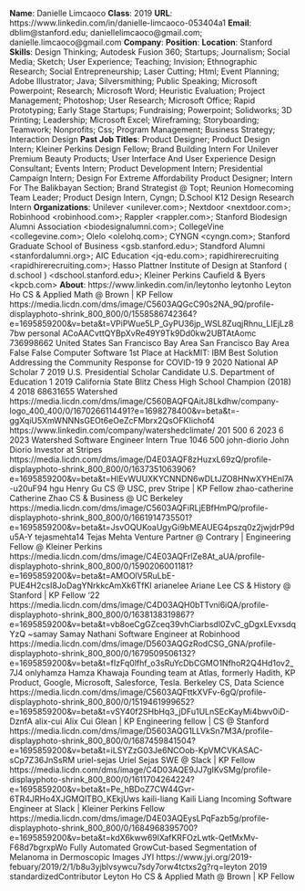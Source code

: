 **Name**: Danielle Limcaoco
**Class**: 2019
**URL**: https://www\.linkedin\.com/in/danielle\-limcaoco\-053404a1
**Email**: dblim@stanford\.edu; daniellelimcaoco@gmail\.com; danielle\.limcaoco@gmail\.com
**Company**: 
**Position**: 
**Location**: Stanford
**Skills**: Design Thinking; Autodesk Fusion 360; Startups; Journalism; Social Media; Sketch; User Experience; Teaching; Invision; Ethnographic Research; Social Entrepreneurship; Laser Cutting; Html; Event Planning; Adobe Illustrator; Java; Silversmithing; Public Speaking; Microsoft Powerpoint; Research; Microsoft Word; Heuristic Evaluation; Project Management; Photoshop; User Research; Microsoft Office; Rapid Prototyping; Early Stage Startups; Fundraising; Powerpoint; Solidworks; 3D Printing; Leadership; Microsoft Excel; Wireframing; Storyboarding; Teamwork; Nonprofits; Css; Program Management; Business Strategy; Interaction Design
**Past Job Titles**: Product Designer; Product Design Intern; Kleiner Perkins Design Fellow; Brand Building Intern For Unilever Premium Beauty Products; User Interface And User Experience Design Consultant; Events Intern; Product Development Intern; Presidential Campaign Intern; Design For Extreme Affordability Product Designer; Intern For The Balikbayan Section; Brand Strategist @ Topt; Reunion Homecoming Team Leader; Product Design Intern, Cyngn; D\.School K12 Design Research Intern
**Organizations**: Unilever <unilever\.com>; Nextdoor <nextdoor\.com>; Robinhood <robinhood\.com>; Rappler <rappler\.com>; Stanford Biodesign Alumni Association <biodesignalumni\.com>; CollegeVine <collegevine\.com>; Olelo <olelohq\.com>; CYNGN <cyngn\.com>; Stanford Graduate School of Business <gsb\.stanford\.edu>; Standford Alumni <stanfordalumni\.org>; AIC Education <jq\-edu\.com>; rapidhirerecruiting <rapidhirerecruiting\.com>; Hasso Plattner Institute of Design at Stanford \( d\.school \) <dschool\.stanford\.edu>; Kleiner Perkins Caufield & Byers <kpcb\.com>
**About**: https://www\.linkedin\.com/in/leytonho leytonho Leyton Ho CS & Applied Math @ Brown | KP Fellow https://media\.licdn\.com/dms/image/C5603AQGcC90s2NA\_9Q/profile\-displayphoto\-shrink\_800\_800/0/1558586742364?e=1695859200&v=beta&t=VPiPWue5LP\_GyPU36jp\_WSL8ZuqjRhnu\_LIEjLz87bw personal ACoAACvttQYBpXvRe49Y9Tk9Dd0kw2UBTAtAomc 736998662 United States San Francisco Bay Area San Francisco Bay Area False False Computer Software 1st Place at HackMIT: IBM Best Solution Addressing the Community Response for COVID\-19 9 2020 National AP Scholar 7 2019 U\.S\. Presidential Scholar Candidate U\.S\. Department of Education 1 2019 California State Blitz Chess High School Champion \(2018\) 4 2018 68631655 Watershed https://media\.licdn\.com/dms/image/C560BAQFQAitJ8Lkdhw/company\-logo\_400\_400/0/1670266114491?e=1698278400&v=beta&t=\-ggXqiU5XmWNNNsGEOt6eOeZcFMbrx2QsOFKIichof4 https://www\.linkedin\.com/company/watershedclimate/ 201 500 6 2023 6 2023 Watershed Software Engineer Intern True 1046 500 john\-diorio John Diorio Investor at Stripes https://media\.licdn\.com/dms/image/D4E03AQF8zHuzxL69zQ/profile\-displayphoto\-shrink\_800\_800/0/1637351063906?e=1695859200&v=beta&t=HlEvWUUXKYCNNDN6wDLtJZO8HNwXYHEnl7A\-u20uF94 hgu Henry Gu CS @ USC, prev Stripe | KP Fellow zhao\-catherine Catherine Zhao CS & Business @ UC Berkeley https://media\.licdn\.com/dms/image/C5603AQFiRLjEBfHmPQ/profile\-displayphoto\-shrink\_800\_800/0/1661914735501?e=1695859200&v=beta&t=JsvOQUKoaUgyGi9bMEAUEG4pszq0z2jwjdrP9du5A\-Y tejasmehta14 Tejas Mehta Venture Partner @ Contrary | Engineering Fellow @ Kleiner Perkins https://media\.licdn\.com/dms/image/C4E03AQFrlZe8At\_aUA/profile\-displayphoto\-shrink\_800\_800/0/1590206001181?e=1695859200&v=beta&t=AMOOlV5RuLbE\-PUE4H2csI8JoDagYNrkkcAmXk6TfKI arianelee Ariane Lee CS & History @ Stanford | KP Fellow ‘22 https://media\.licdn\.com/dms/image/C4D03AQH0bTTvni6iQA/profile\-displayphoto\-shrink\_800\_800/0/1638138319867?e=1695859200&v=beta&t=vb8oeCgGZceq39vhCiarbsdl0ZvC\_gDgxLEvxsdqYzQ ~samay Samay Nathani Software Engineer at Robinhood https://media\.licdn\.com/dms/image/D5603AQGzRodCSG\_GNA/profile\-displayphoto\-shrink\_800\_800/0/1679509506132?e=1695859200&v=beta&t=fIzFq0lfhf\_o3sRuYcDbCGMO1NfhoR2Q4Hd1ov2\_7J4 onlyhamza Hamza Khawaja Founding team at Atlas, formerly Hadith, KP Product, Google, Microsoft, Salesforce, Tesla\. Berkeley CS, Data Science https://media\.licdn\.com/dms/image/C5603AQFttkXVFv\-6gQ/profile\-displayphoto\-shrink\_800\_800/0/1519461999652?e=1695859200&v=beta&t=vSY40f2SHbHq3\_jDFu1ULnSEcKayMi4bwv0iD\-DznfA alix\-cui Alix Cui Glean | KP Engineering fellow | CS @ Stanford https://media\.licdn\.com/dms/image/D5603AQG1LLVkSn7M3A/profile\-displayphoto\-shrink\_800\_800/0/1687459841504?e=1695859200&v=beta&t=iLSYZzG03Je6NCOob\-KpVMCVKASAC\-sCp7Z36JnSsRM uriel\-sejas Uriel Sejas SWE @ Slack | KP Fellow https://media\.licdn\.com/dms/image/C4D03AQE9JJ7gIKvSMg/profile\-displayphoto\-shrink\_800\_800/0/1611704264224?e=1695859200&v=beta&t=Pe\_hBDoZ7CW44Gvr\-6TR4JRHo4XJGMQlTBO\_KEkjUws kaili\-liang Kaili Liang Incoming Software Engineer at Slack | Kleiner Perkins Fellow https://media\.licdn\.com/dms/image/D4E03AQEysLPqFazb5g/profile\-displayphoto\-shrink\_800\_800/0/1684968395700?e=1695859200&v=beta&t=kdX6kww69lXafKRFOzLwtk\-QetMxMv\-F68d7bgrxpWo Fully Automated GrowCut\-based Segmentation of Melanoma in Dermoscopic Images JYI https://www\.jyi\.org/2019\-febuary/2019/2/1/b8u3yjblvsywcu7sdy7orw4tctxs2g?rq=leyton 2019 standardizedContributor Leyton Ho CS & Applied Math @ Brown | KP Fellow
